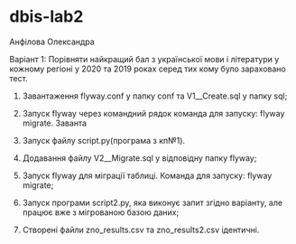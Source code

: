 # dbis-lab2
Анфілова Олександра

Варіант 1: Порівняти найкращий бал з української мови і літератури у кожному регіоні у 2020 та 2019 роках серед тих кому було зараховано тест.

1. Завантаження flyway.conf у папку conf та  V1__Create.sql у папку sql;
2. Запуск flyway через командний рядок команда для запуску: flyway migrate.
Заванта
3. Запуск файлу script.py(програма з кп№1). 

6. Додавання файлу V2__Migrate.sql у відповідну папку flyway;

7. Запуск flyway для міграції таблиці. Команда для запуску: flyway migrate;

8. Запуск програми script2.py, яка виконує запит згідно варіанту, але працює вже з мігрованою базою даних;

9. Cтворені файли zno_results.csv та zno_results2.csv ідентичні.
